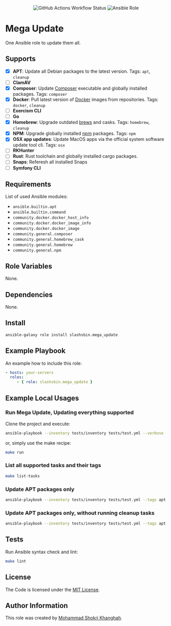 <p align="center">
    <img alt="GitHub Actions Workflow Status" src="https://img.shields.io/github/actions/workflow/status/slashsbin/mega_update/ansible-lint.yml">
    <img alt="Ansible Role" src="https://img.shields.io/ansible/role/d/slashsbin/mega_update">
</p>

Mega Update
===========

One Ansible role to update them all.

Supports
--------
- [X] **APT**: Update all Debian packages to the latest version.
      Tags: `apt`, `cleanup`
- [ ] **ClamAV**
- [X] **Composer**: Update [Composer](https://getcomposer.org/) executable and globally installed packages.
      Tags: `composer`
- [X] **Docker**: Pull latest version of [Docker](https://www.docker.com/) images from repositories.
      Tags: `docker`, `cleanup`
- [ ] **Exercism CLI**
- [ ] **Go**
- [X] **Homebrew**: Upgrade outdated [brews](https://brew.sh/) and casks.
      Tags: `homebrew`, `cleanup`
- [X] **NPM**: Upgrade globally installed [npm](https://nodejs.org/) packages.
      Tags: `npm`
- [X] **OSX app updates**: Update MacOS apps via the official system software update tool cli.
      Tags: `osx`
- [ ] **RKHunter**
- [ ] **Rust**: Rust toolchain and globally installed cargo packages.
- [ ] **Snaps**: Referesh all installed Snaps
- [ ] **Symfony CLI**

Requirements
------------

List of used Ansible modules:

- `ansible.builtin.apt`
- `ansible.builtin.command`
- `community.docker.docker_host_info`
- `community.docker.docker_image_info`
- `community.docker.docker_image`
- `community.general.composer`
- `community.general.homebrew_cask`
- `community.general.homebrew`
- `community.general.npm`

Role Variables
--------------

None.

Dependencies
------------

None.

Install
-------

```bash
ansible-galaxy role install slashsbin.mega_update
```

Example Playbook
----------------

An example how to include this role:

```yaml
- hosts: your-servers
  roles:
     - { role: slashsbin.mega_update }
```

Example Local Usages
--------------------

### Run Mega Update, Updating everything supported

Clone the project and execute:

```bash
ansible-playbook --inventory tests/inventory tests/test.yml --verbose
```

or, simply use the make recipe:

```bash
make run
```

### List all supported tasks and their tags

```bash
make list-tasks
```

### Update APT packages only

```bash
ansible-playbook --inventory tests/inventory tests/test.yml --tags apt --verbose
```

### Update APT packages only, without running cleanup tasks

```bash
ansible-playbook --inventory tests/inventory tests/test.yml --tags apt --skip-tags cleanup --verbose
```

Tests
-----

Run Ansible syntax check and lint:

```bash
make lint
```

License
-------

The Code is licensed under the [MIT License](https://slashsbin.mit-license.org/).

Author Information
------------------

This role was created by [Mohammad Shokri Khanghah](https://slashsbin.dev/).
